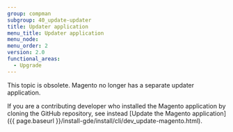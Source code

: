 ```yaml
---
group: compman
subgroup: 40_update-updater
title: Updater application
menu_title: Updater application
menu_node:
menu_order: 2
version: 2.0
functional_areas:
  - Upgrade
---
```


This topic is obsolete. Magento no longer has a separate updater application.

If you are a contributing developer who installed the Magento application by cloning the GitHub repository, see instead [Update the Magento application]({{ page.baseurl }}/install-gde/install/cli/dev_update-magento.html).
